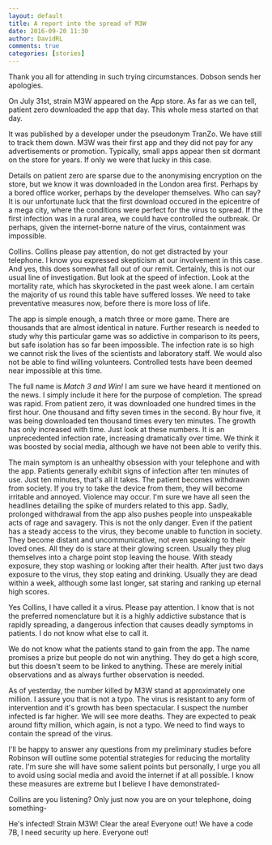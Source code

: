```yaml
---  
layout: default  
title: A report into the spread of M3W  
date: 2016-09-20 11:30  
author: DavidRL  
comments: true  
categories: [stories]  
---  
```

Thank you all for attending in such trying circumstances. Dobson sends her apologies.  

On July 31st, strain M3W appeared on the App store. As far as we can tell, patient zero downloaded the app that day. This whole mess started on that day.  

It was published by a developer under the pseudonym TranZo. We have still to track them down. M3W was their first app and they did not pay for any advertisements or promotion. Typically, small apps appear then sit dormant on the store for years. If only we were that lucky in this case.  
<!--more-->  

Details on patient zero are sparse due to the anonymising encryption on the store, but we know it was downloaded in the London area first. Perhaps by a bored office worker, perhaps by the developer themselves. Who can say? It is our unfortunate luck that the first download occured in the epicentre of a mega city, where the conditions were perfect for the virus to spread. If the first infection was in a rural area, we could have controlled the outbreak. Or perhaps, given the internet-borne nature of the virus, containment was impossible.  

Collins. Collins please pay attention, do not get distracted by your telephone. I know you expressed skepticism at our involvement in this case. And yes, this does somewhat fall out of our remit. Certainly, this is not our usual line of investigation. But look at the speed of infection. Look at the mortality rate, which has skyrocketed in the past week alone. I am certain the majority of us round this table have suffered losses. We need to take preventative measures now, before there is more loss of life.  

The app is simple enough, a match three or more game. There are thousands that are almost identical in nature. Further research is needed to study why this particular game was so addictive in comparison to its peers, but safe isolation has so far been impossible. The infection rate is so high we cannot risk the lives of the scientists and laboratory staff. We would also not be able to find willing volunteers. Controlled tests have been deemed near impossible at this time.  

The full name is *Match 3 and Win!* I am sure we have heard it mentioned on the news. I simply include it here for the purpose of completion. The spread was rapid. From patient zero, it was downloaded one hundred times in the first hour. One thousand and fifty seven times in the second. By hour five, it was being downloaded ten thousand times every ten minutes. The growth has only increased with time. Just look at these numbers. It is an unprecedented infection rate, increasing dramatically over time. We think it was boosted by social media, although we have not been able to verify this.  

The main symptom is an unhealthy obsession with your telephone and with the app. Patients generally exhibit signs of infection after ten minutes of use. Just ten minutes, that's all it takes. The patient becomes withdrawn from society. If you try to take the device from them, they will become irritable and annoyed. Violence may occur. I'm sure we have all seen the headlines detailing the spike of murders related to this app. Sadly, prolonged withdrawal from the app also pushes people into unspeakable acts of rage and savagery. This is not the only danger. Even if the patient has a steady access to the virus, they become unable to function in society. They become distant and uncommunicative, not even speaking to their loved ones. All they do is stare at their glowing screen. Usually they plug themselves into a charge point stop leaving the house. With steady exposure, they stop washing or looking after their health. After just two days exposure to the virus, they stop eating and drinking. Usually they are dead within a week, although some last longer, sat staring and ranking up eternal high scores.  

Yes Collins, I have called it a virus. Please pay attention. I know that is not the preferred nomenclature but it is a highly addictive substance that is rapidly spreading, a dangerous infection that causes deadly symptoms in patients. I do not know what else to call it.  

We do not know what the patients stand to gain from the app. The name promises a prize but people do not win anything. They do get a high score, but this doesn't seem to be linked to anything. These are merely initial observations and as always further observation is needed.  

As of yesterday, the number killed by M3W stand at approximately one million. I assure you that is not a typo. The virus is resistant to any form of intervention and it's growth has been spectacular. I suspect the number infected is far higher. We will see more deaths. They are expected to peak around fifty million, which again, is not a typo. We need to find ways to contain the spread of the virus.  

I'll be happy to answer any questions from my preliminary studies before Robinson will outline some potential strategies for reducing the mortality rate. I'm sure she will have some salient points but personally, I urge you all to avoid using social media and avoid the internet if at all possible. I know these measures are extreme but I believe I have demonstrated-  

Collins are you listening? Only just now you are on your telephone, doing something-  

He's infected! Strain M3W! Clear the area! Everyone out! We have a code 7B, I need security up here. Everyone out!  
